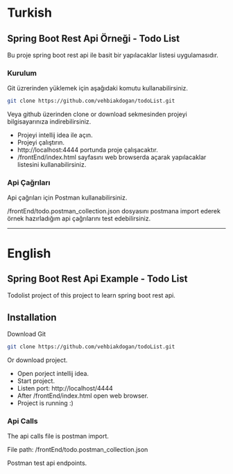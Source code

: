 # Turkish

## Spring Boot  Rest Api Örneği - Todo List

Bu proje  spring boot rest api ile  basit bir yapılacaklar listesi uygulamasıdır. 

### Kurulum

Git üzrerinden yüklemek için aşağıdaki komutu kullanabilirsiniz. 

```bash
git clone https://github.com/vehbiakdogan/todoList.git
```
Veya github üzerinden clone or download sekmesinden projeyi bilgisayarınıza indirebilirsiniz. 

- Projeyi intellij idea ile açın. 
- Projeyi çalıştırın.
- http://localhost:4444 portunda proje çalışacaktır. 
- /frontEnd/index.html sayfasını web browserda açarak yapılacaklar listesini kullanabilirsiniz. 

### Api Çağrıları 

Api çağrıları için Postman kullanabilirsiniz. 

/frontEnd/todo.postman_collection.json dosyasını postmana import ederek örnek hazırladığım  api çağrılarını test edebilirsiniz. 

----

# English

## Spring Boot  Rest Api Example - Todo List

Todolist project of this project to learn spring boot rest api.

## Installation

Download Git

```bash
git clone https://github.com/vehbiakdogan/todoList.git
```
Or download project.

- Open porject intellij idea.
- Start project. 
- Listen port: http://localhost/4444
- After /frontEnd/index.html open web browser.
- Project is running :) 

### Api Calls
The api calls file is postman import. 

File path: /frontEnd/todo.postman_collection.json

Postman test api endpoints. 




